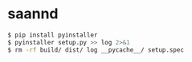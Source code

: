 # saannd 

```bash
$ pip install pyinstaller
$ pyinstaller setup.py >> log 2>&1
$ rm -rf build/ dist/ log __pycache__/ setup.spec 
```
